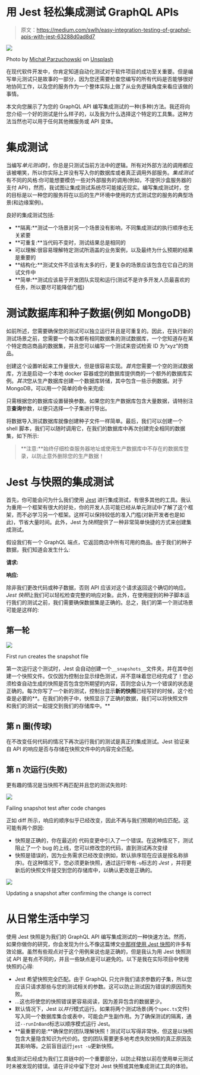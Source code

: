 # 用 Jest 轻松集成测试 GraphQL APIs

> 原文：<https://medium.com/swlh/easy-integration-testing-of-graphql-apis-with-jest-63288d0ad8d7>

![](img/49b1c64bcda3adf131c637e86efc8a85.png)

Photo by [Michał Parzuchowski](https://unsplash.com/@mparzuchowski?utm_source=unsplash&utm_medium=referral&utm_content=creditCopyText) on [Unsplash](https://unsplash.com/search/photos/jenga?utm_source=unsplash&utm_medium=referral&utm_content=creditCopyText)

在现代软件开发中，你肯定知道自动化测试对于软件项目的成功至关重要。但是编写单元测试只是故事的一部分，因为您还需要检查您编写的所有代码是否能够很好地协同工作，以及您的服务作为一个整体实际上做了从业务逻辑角度来看应该做的事情。

本文向您展示了为您的 GraphQL API 编写集成测试的一种(多种)方法。我还将向您介绍一个好的测试是什么样子的，以及我为什么选择这个特定的工具集。这种方法当然也可以用于任何其他微服务或 API 变体。

# 集成测试

当编写*单元测试*时，你总是只测试当前方法中的逻辑。所有对外部方法的调用都应该被嘲笑，所以你实际上并没有写入你的数据库或者真正调用外部服务。*集成测试*有不同的风格:你可能想要模仿一些对外部服务的调用(例如，不提供沙盒服务器的支付 API)，然而，我试图让集成测试系统尽可能接近现实。编写集成测试时，您的目标是以一种您的服务将在以后的生产环境中使用的方式测试您的服务的典型场景(和边缘案例)。

良好的集成测试包括:

*   **隔离:**测试一个场景对另一个场景没有影响，不同集成测试的执行顺序也无关紧要
*   **可重复:**当代码不变时，测试结果总是相同的
*   可以理解:很容易理解特定测试所涵盖的业务案例，以及最终为什么预期的结果是重要的
*   **结构化:**测试文件不应该有太多的行，更复杂的场景应该包含在它自己的测试文件中
*   **简单:**测试应该易于开发团队实现和运行(测试不是许多开发人员最喜欢的任务，所以要尽可能降低门槛)

# 测试数据库和种子数据(例如 MongoDB)

如前所述，您需要确保您的测试可以独立运行并且是可重复的。因此，在执行新的测试场景之前，您需要一个每次都有相同数据集的测试数据库，一个您知道存在某个特定商店商品的数据集，并且您可以编写一个测试来尝试检索 ID 为“xyz”的商品。

创建这个设置听起来工作量很大，但是很容易实现。*首先*您需要一个空的测试数据库，方法是启动一个本地 docker 容器或您的数据库提供商的一个额外的数据库实例。*其次*您从生产数据库创建一个数据库转储，其中包含一些示例数据。对于 MongoDB，可以用一个简单的命令来完成:

只需根据您的数据库设置替换参数。如果您的生产数据库包含大量数据，请特别注意**查询**参数，以便只选择一个子集进行导出。

将数据导入测试数据库就像创建种子文件一样简单。最后，我们可以创建一个 shell 脚本，我们可以随时调用它，在我们的数据库中再次创建完全相同的数据集，如下所示:

> **注意:**始终仔细检查服务器地址或使用生产数据库中不存在的数据库登录，以防止意外删除您的生产数据！

# Jest 与快照的集成测试

首先，你可能会问为什么我们使用 [Jest](https://jestjs.io/) 进行集成测试，有很多其他的工具。我认为重用一个框架有很大的好处，你的开发人员可能已经从单元测试中了解了这个框架，而不必学习另一个框架。这样可以保持较低的准入门槛(对新开发者也是如此)，节省大量时间。此外，Jest 为*快照*提供了一种非常简单快捷的方式来创建集成测试。

假设我们有一个 GraphQL 端点，它返回商店中所有可用的商品。由于我们的种子数据，我们知道会发生什么:

**请求:**

**响应:**

除非我们更改代码或种子数据，否则 API 应该对这个请求返回这个确切的响应。 *Jest 快照*让我们可以轻松检查完整的响应对象。此外，在使用提到的种子脚本运行我们的测试之前，我们需要确保数据集是正确的。总之，我们的第一个测试场景可能是这样的:

## 第一轮

![](img/167e6688018619064a954a2e78b163a7.png)

First run creates the snapshot file

第一次运行这个测试时，Jest 会自动创建一个`__snapshots__`文件夹，并在其中创建一个快照文件。仅仅因为控制台显示绿色测试，并不意味着您已经完成了！您必须检查自动生成的快照是否包含您所期望的内容，否则您会认为一个错误的状态是正确的。每次你写了一个新的测试，控制台显示**新的快照**已经写好的时候，这个检查是必要的**。在我们的例子中，快照显示了正确的数据，我们可以将快照文件和我们的测试一起提交到我们的存储库中。**

## 第 n 圈(传球)

在不改变任何代码的情况下再次运行我们的测试是真正的集成测试。Jest 验证来自 API 的响应是否与存储在快照文件中的内容完全匹配。

## 第 n 次运行(失败)

更有趣的情况是当快照不再匹配并且您的测试失败时:

![](img/1e4590d0a39b4ce7250fe6a187001d6c.png)

Failing snapshot test after code changes

正如 diff 所示，响应的顺序似乎已经改变，因此不再与我们预期的响应匹配。这可能有两个原因:

*   快照是正确的，你在最近的
    代码变更中引入了一个错误。在这种情况下，测试阻止了一个 bug 的上线，您可以修改您的代码，直到测试再次变绿
*   快照是错误的，因为业务需求已经改变(例如，默认排序现在应该是按名称排序)。在这种情况下，您必须更新快照，通过运行带有`-u`标志的 *Jest* ，并将更新后的快照文件提交到您的存储库中，以确认更改是正确的。

![](img/a0a6261a48d6fa2dffc24cd1a3cbfffa.png)

Updating a snapshot after confirming the change is correct

# 从日常生活中学习

使用 Jest 快照是为我们的 GraphQL API 编写集成测试的一种快速方法。然而，如果你做你的研究，你会发现为什么不像这篇博文[中那样使用 Jest 快照](https://blog.usejournal.com/whats-wrong-with-snapshot-tests-37fbe20dfe8e)的许多有效论据。虽然有些观点对于这个用例来说也是正确的，但是我认为用 Jest 快照测试 API 是有点不同的，并且一些缺点是可以避免的。以下是我在实际项目中使用快照的心得:

*   Jest 希望快照完全匹配。由于 GraphQL 只允许我们请求参数的子集，所以您应该只请求那些与您的测试相关的参数。这可以防止测试因为错误的原因而失败。
*   …这也将使您的快照错误更容易阅读，因为差异包含的数据更少。
*   默认情况下，Jest 以*并行*模式运行。如果将两个测试场景(两个`spec.ts`文件)写入同一个数据库集合或表中，可能会产生副作用。为了确保测试的隔离，通过`--runInBand`标志以顺序模式运行 Jest。
*   **最重要的是:**确保您的团队理解快照！测试可以写得非常快，但这是以快照包含大量隐含知识为代价的。您的团队需要更多地考虑失败快照的真正原因及其影响等。之前盲目运行`jest -u`更新快照。

集成测试已经成为我们工具链中的一个重要部分，以防止释放以前在使用单元测试时未被发现的错误。请在评论中留下您对 Jest 快照或其他集成测试工具的体验。